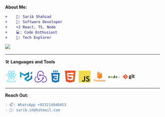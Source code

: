 <!--
**Sarib-Shahzad/Sarib-shahzad** is a ✨ _special_ ✨ repository because its `README.md` (this file) appears on your GitHub profile.

Here are some ideas to get you started:
-->
**About Me:**
```diff
+    👋: Sarib Shahzad 
+    👀: Software Developer 
+    +2 React, TS, Node
+    💻: Code Enthusiast 
+    🚀: Tech Explorer 
```

 <img src="https://media.giphy.com/media/qgQUggAC3Pfv687qPC/giphy.gif" width="300"/>


 ---
🛠️ **Languages and Tools**
 <div>
  <img src="https://github.com/devicons/devicon/blob/master/icons/react/react-original-wordmark.svg" title="React" alt="React" width="40" height="40"/>&nbsp;
  <img src="https://github.com/devicons/devicon/blob/master/icons/materialui/materialui-original.svg" title="Material UI" alt="Material UI" width="40" height="40"/>&nbsp;
  <img src="https://github.com/devicons/devicon/blob/master/icons/redux/redux-original.svg" title="Redux" alt="Redux " width="40" height="40"/>&nbsp;
  <img src="https://github.com/devicons/devicon/blob/master/icons/css3/css3-plain-wordmark.svg"  title="CSS3" alt="CSS" width="40" height="40"/>&nbsp;
  <img src="https://github.com/devicons/devicon/blob/master/icons/html5/html5-original.svg" title="HTML5" alt="HTML" width="40" height="40"/>&nbsp;
  <img src="https://github.com/devicons/devicon/blob/master/icons/javascript/javascript-original.svg" title="JavaScript" alt="JavaScript" width="40" height="40"/>&nbsp;
  <img src="https://github.com/devicons/devicon/blob/master/icons/firebase/firebase-plain-wordmark.svg" title="Firebase" alt="Firebase" width="40" height="40"/>&nbsp;
  <img src="https://github.com/devicons/devicon/blob/master/icons/nodejs/nodejs-original-wordmark.svg" title="NodeJS" alt="NodeJS" width="40" height="40"/>&nbsp;
  <img src="https://github.com/devicons/devicon/blob/master/icons/git/git-original-wordmark.svg" title="Git" **alt="Git" width="40" height="40"/>
</div>

---

**Reach Out:**
```diff
- 📫: WhatsApp +923214940453 
- 📧: sarib.sh@hotmail.com
```
